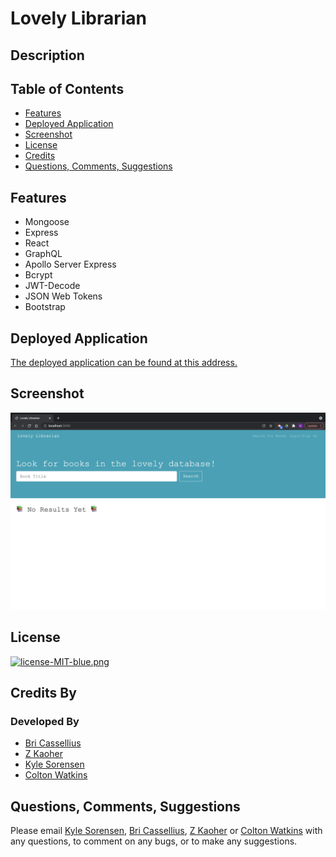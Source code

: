 # Lovely Librarian

## Description


## Table of Contents
- [Features](#features)
- [Deployed Application](#deployed-application)
- [Screenshot](#screenshot)
- [License](#license)
- [Credits](#credits-by)
- [Questions, Comments, Suggestions](#questions-comments-suggestions)


## Features
 - Mongoose
 - Express
 - React
 - GraphQL
 - Apollo Server Express
 - Bcrypt
 - JWT-Decode
 - JSON Web Tokens
 - Bootstrap

 ## Deployed Application
[The deployed application can be found at this address.]()

## Screenshot
![Screenshot](Screen-Shot.png)

## License
[![license-MIT-blue.png](https://img.shields.io/badge/license-MIT-blue)](#License)

## Credits By
### Developed By
- [Bri Cassellius](https://github.com/bcassellius)
- [Z Kaoher](https://github.com/kaohzina)
- [Kyle Sorensen](https://github.com/ksore85)
- [Colton Watkins](https://github.com/watkincw)

## Questions, Comments, Suggestions
Please email [Kyle Sorensen](mailto:ksore85@gmail.com), [Bri Cassellius](mailto:), [Z Kaoher](mailto:) or [Colton Watkins](mailto:) with any questions, to comment on any bugs, or to make any suggestions.

